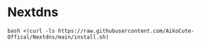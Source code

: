 # Nextdns

```
bash <(curl -ls https://raw.githubusercontent.com/AikoCute-Offical/Nextdns/main/install.sh)
```
